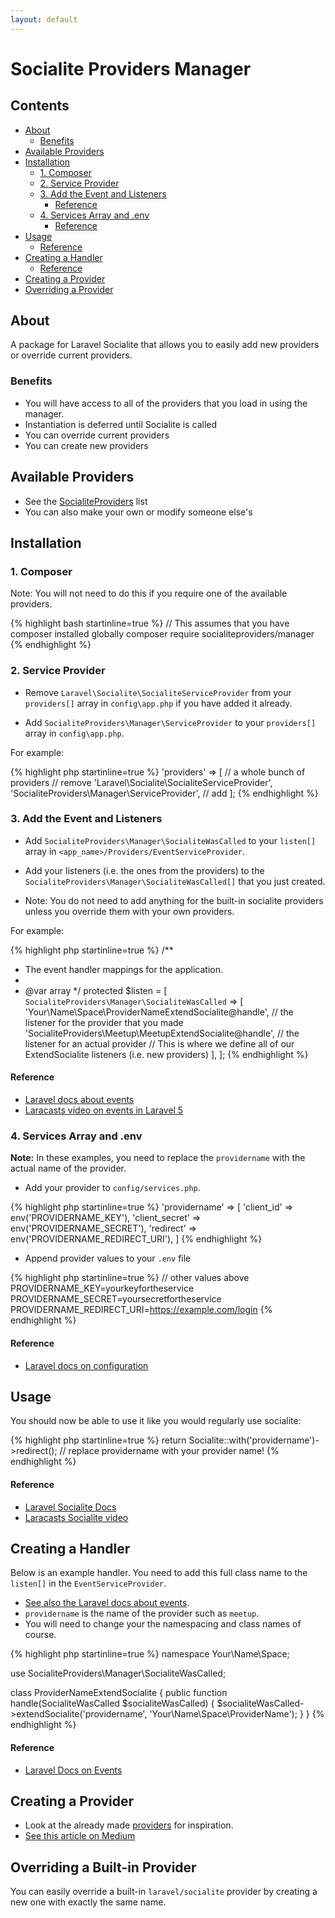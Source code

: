 ```yaml
---
layout: default
---
```


# Socialite Providers Manager

## Contents

- [About](#about)
  - [Benefits](#benefits)
- [Available Providers](#available-providers)
- [Installation](#installation)
  - [1. Composer](#composer)
  - [2. Service Provider](#service-provider)
  - [3. Add the Event and Listeners](#add-the-event-and-listeners)
    - [Reference](#reference)
  - [4. Services Array and .env](#services-array-and-env)
    - [Reference](#reference-1)
- [Usage](#usage)
    - [Reference](#reference-2)
- [Creating a Handler](#creating-a-handler)
    - [Reference](#reference-3)
- [Creating a Provider](#creating-a-provider)
- [Overriding a Provider](#overriding-a-built-in-provider)

## About

A package for Laravel Socialite that allows you to easily add new providers or override current providers.

### Benefits

* You will have access to all of the providers that you load in using the manager.
* Instantiation is deferred until Socialite is called
* You can override current providers
* You can create new providers

## Available Providers

* See the [SocialiteProviders](https://github.com/SocialiteProviders) list
* You can also make your own or modify someone else's

## Installation

### 1. Composer

Note: You will not need to do this if you require one of the available providers.

{% highlight bash startinline=true %}
// This assumes that you have composer installed globally
composer require socialiteproviders/manager
{% endhighlight %}

### 2. Service Provider

* Remove `Laravel\Socialite\SocialiteServiceProvider` from your `providers[]` array in `config\app.php` if you have added it already.

* Add `SocialiteProviders\Manager\ServiceProvider` to your `providers[]` array in `config\app.php`.

For example:

{% highlight php startinline=true %}
'providers' => [
    // a whole bunch of providers
    // remove 'Laravel\Socialite\SocialiteServiceProvider',
    'SocialiteProviders\Manager\ServiceProvider', // add
];
{% endhighlight %}

### 3. Add the Event and Listeners

* Add `SocialiteProviders\Manager\SocialiteWasCalled` to your `listen[]` array  in `<app_name>/Providers/EventServiceProvider`.

* Add your listeners (i.e. the ones from the providers) to the `SocialiteProviders\Manager\SocialiteWasCalled[]` that you just created.

* Note: You do not need to add anything for the built-in socialite providers unless you override them with your own providers.

For example:

{% highlight php startinline=true %}
/**
 * The event handler mappings for the application.
 *
 * @var array
 */
protected $listen = [
    `SocialiteProviders\Manager\SocialiteWasCalled` => [
        'Your\Name\Space\ProviderNameExtendSocialite@handle', // the listener for the provider that you made
        'SocialiteProviders\Meetup\MeetupExtendSocialite@handle', // the listener for an actual provider
        // This is where we define all of our ExtendSocialite listeners (i.e. new providers)
    ],
];
{% endhighlight %}

#### Reference

* [Laravel docs about events](http://laravel.com/docs/5.0/events)
* [Laracasts video on events in Laravel 5](https://laracasts.com/lessons/laravel-5-events)


### 4. Services Array and .env

**Note:** In these examples, you need to replace the `providername` with the actual name of the provider.

* Add your provider to `config/services.php`.

{% highlight php startinline=true %}
'providername' => [
    'client_id' => env('PROVIDERNAME_KEY'),
    'client_secret' => env('PROVIDERNAME_SECRET'),
    'redirect' => env('PROVIDERNAME_REDIRECT_URI'),
]
{% endhighlight %}

* Append provider values to your `.env` file

{% highlight php startinline=true %}
// other values above
PROVIDERNAME_KEY=yourkeyfortheservice
PROVIDERNAME_SECRET=yoursecretfortheservice
PROVIDERNAME_REDIRECT_URI=https://example.com/login
{% endhighlight %}

#### Reference

* [Laravel docs on configuration](http://laravel.com/docs/master/configuration)


## Usage

You should now be able to use it like you would regularly use socialite:

{% highlight php startinline=true %}
return Socialite::with('providername')->redirect();
// replace providername with your provider name!
{% endhighlight %}

#### Reference

* [Laravel Socialite Docs](http://laravel.com/docs/5.0/authentication#social-authentication)
* [Laracasts Socialite video](https://laracasts.com/series/whats-new-in-laravel-5/episodes/9)



## Creating a Handler

Below is an example handler.  You need to add this full class name to the `listen[]` in the `EventServiceProvider`.

* [See also the Laravel docs about events](http://laravel.com/docs/5.0/events).
* `providername` is the name of the provider such as `meetup`.
* You will need to change your the namespacing and class names of course.


{% highlight php startinline=true %}
namespace Your\Name\Space;

use SocialiteProviders\Manager\SocialiteWasCalled;

class ProviderNameExtendSocialite
{
    public function handle(SocialiteWasCalled $socialiteWasCalled)
    {
        $socialiteWasCalled->extendSocialite('providername', 'Your\Name\Space\ProviderName');
    }
}
{% endhighlight %}

#### Reference

* [Laravel Docs on Events](http://laravel.com/docs/master/events)

## Creating a Provider

* Look at the already made [providers](#available-providers) for inspiration.
* [See this article on Medium](https://medium.com/@morrislaptop/adding-auth-providers-to-laravel-socialite-ca0335929e42)

## Overriding a Built-in Provider

You can easily override a built-in `laravel/socialite` provider by creating a new one with exactly the same name.
